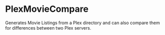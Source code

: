 # PlexMovieCompare
Generates Movie Listings from a Plex directory and can also compare them for differences between two Plex servers.
